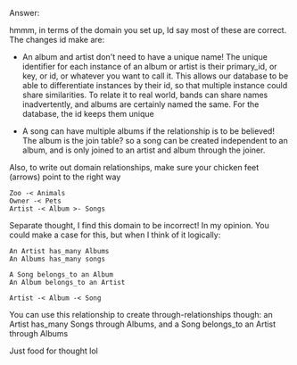 
Answer:

hmmm, in terms of the domain you set up, Id say most of these are correct. The changes id make are:

* An album and artist don't need to have a unique name! The unique identifier for each instance of an album or artist is their primary_id, or key, or id, or whatever you want to call it. This allows our database to be able to differentiate instances by their id, so that multiple instance could share similarities. To relate it to real world, bands can share names inadvertently, and albums are certainly named the same. For the database, the id keeps them unique

* A song can have multiple albums if the relationship is to be believed! The album is the join table? so a song can be created independent to an album, and is only joined to an artist and album through the joiner.

Also, to write out domain relationships, make sure your chicken feet (arrows) point to the right way

    Zoo -< Animals
    Owner -< Pets
    Artist -< Album >- Songs

Separate thought, I find this domain to be incorrect! In my opinion. You could make a case for this, but when I think of it logically:

    An Artist has_many Albums
    An Albums has_many songs

    A Song belongs_to an Album
    An Album belongs_to an Artist
    
    Artist -< Album -< Song

 You can use this relationship to create through-relationships though: an Artist has_many Songs through Albums, and a Song belongs_to an Artist through Albums

Just food for thought lol